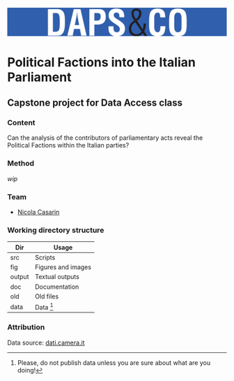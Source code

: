 ![Logo](fig/dapscologo.jpg)

# Political Factions into the Italian Parliament

## Capstone project for Data Access class

### Content

Can the analysis of the contributors of parliamentary acts reveal the Political Factions within the Italian parties?


### Method

*wip*

### Team

- [Nicola Casarin](https://github.com/n-oise)

### Working directory structure

| Dir | Usage |
| ----- | -----|
| src | Scripts |
| fig | Figures and images |
| output | Textual outputs |
| doc | Documentation |
| old | Old files |
| data | Data [^1] |

[^1]: Please, do not publish data unless you are sure about what are you doing!


### Attribution

Data source: [dati.camera.it](https://dati.camera.it)

